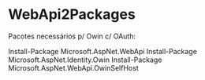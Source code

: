# WebApi2Packages
Pacotes necessários p/ Owin c/ OAuth:

Install-Package Microsoft.AspNet.WebApi
Install-Package Microsoft.AspNet.Identity.Owin
Install-Package Microsoft.AspNet.WebApi.OwinSelfHost
